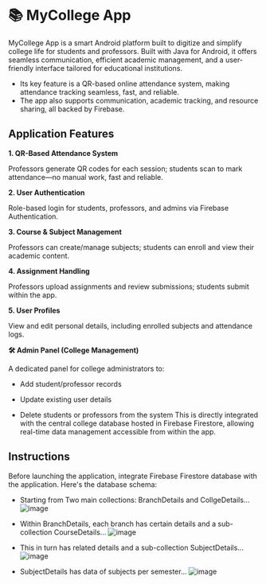 # 📚 MyCollege App

MyCollege App is a smart Android platform built to digitize and simplify college life for students and professors. Built with Java for Android, it offers seamless communication, efficient academic management, and a user-friendly interface tailored for educational institutions.
- Its key feature is a QR-based online attendance system, making attendance tracking seamless, fast, and reliable. 
- The app also supports communication, academic tracking, and resource sharing, all backed by Firebase.

## Application Features

**1. QR-Based Attendance System**

Professors generate QR codes for each session; students scan to mark attendance—no manual work, fast and reliable.

**2. User Authentication**

Role-based login for students, professors, and admins via Firebase Authentication.

**3. Course & Subject Management**

Professors can create/manage subjects; students can enroll and view their academic content.

**4. Assignment Handling**

Professors upload assignments and review submissions; students submit within the app.

**5. User Profiles**

View and edit personal details, including enrolled subjects and attendance logs.

**🛠️ Admin Panel (College Management)**

A dedicated panel for college administrators to:
- Add student/professor records

- Update existing user details

- Delete students or professors from the system
This is directly integrated with the central college database hosted in Firebase Firestore, allowing real-time data management accessible from within the app.

## Instructions
Before launching the application, integrate Firebase Firestore database with the application.
Here's the database schema:

- Starting from Two main collections: BranchDetails and CollgeDetails...
![image](https://github.com/user-attachments/assets/18ba2516-f2c7-4716-b9dd-4559be7070ea)

- Within BranchDetails, each branch has certain details and a sub-collection CourseDetails...
![image](https://github.com/user-attachments/assets/a7618df6-eacd-420c-adfc-76608e270e9a)

- This in turn has related details and a sub-collection SubjectDetails...
![image](https://github.com/user-attachments/assets/659f2823-80ea-4483-86b8-5ff3fd0e5537)

- SubjectDetails has data of subjects per semester...
![image](https://github.com/user-attachments/assets/625ac24a-c226-4b1b-b9b0-59593341ef1e)
